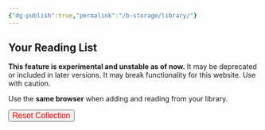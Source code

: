 ```yaml
---
{"dg-publish":true,"permalink":"/b-storage/library/"}
---
```


## Your Reading List

**This feature is experimental and unstable as of now.** It may be deprecated or included in later versions. It may break functionality for this website. Use with caution.

Use the **same browser** when adding and reading from your library.

<button id="reset-collection" style="color: red; font-size: 16px;">Reset Collection</button>
<div id="library-display"></div>

<script src="https://starryxoxo.github.io/treeajmgar/src/helpers/librender.js"></script>
<script src="https://starryxoxo.github.io/treeajmgar/src/helpers/libreset.js"></script>
